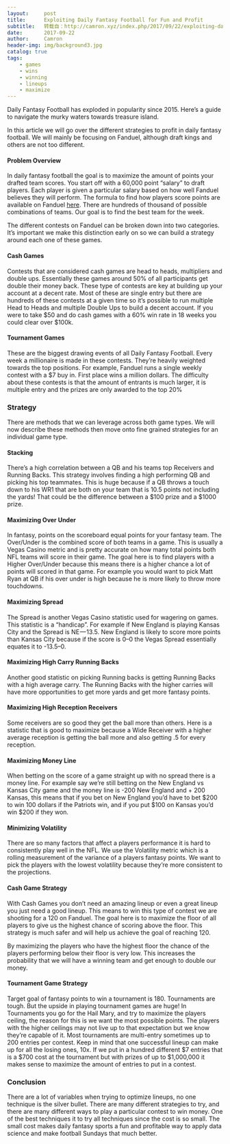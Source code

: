 ```yaml
---
layout:     post
title:      Exploiting Daily Fantasy Football for Fun and Profit
subtitle:   转载自：http://camron.xyz/index.php/2017/09/22/exploiting-daily-fantasy-football-for-fun-and-profit/
date:       2017-09-22
author:     Camron
header-img: img/background3.jpg
catalog: true
tags:
    - games
    - wins
    - winning
    - lineups
    - maximize
---
```











Daily Fantasy Football has exploded in popularity since 2015. Here’s a guide to navigate the murky waters towards treasure island.





In this article we will go over the different strategies to profit in daily fantasy football. We will mainly be focusing on Fanduel, although draft kings and others are not too different.

#### Problem Overview

In daily fantasy football the goal is to maximize the amount of points your drafted team scores. You start off with a 60,000 point “salary” to draft players. Each player is given a particular salary based on how well Fanduel believes they will perform. The formula to find how players score points are available on Fanduel [here](https://www.fanduel.com/rules). There are hundreds of thousand of possible combinations of teams. Our goal is to find the best team for the week.

The different contests on Fanduel can be broken down into two categories. It’s important we make this distinction early on so we can build a strategy around each one of these games.

#### Cash Games

Contests that are considered cash games are head to heads, multipliers and double ups. Essentially these games around 50% of all participants get double their money back. These type of contests are key at building up your account at a decent rate. Most of these are single entry but there are hundreds of these contests at a given time so it’s possible to run multiple Head to Heads and multiple Double Ups to build a decent account. If you were to take $50 and do cash games with a 60% win rate in 18 weeks you could clear over $100k.

#### Tournament Games

These are the biggest drawing events of all Daily Fantasy Football. Every week a millionaire is made in these contests. They’re heavily weighted towards the top positions. For example, Fanduel runs a single weekly contest with a $7 buy in. First place wins a million dollars. The difficulty about these contests is that the amount of entrants is much larger, it is multiple entry and the prizes are only awarded to the top 20%

### Strategy

There are methods that we can leverage across both game types. We will now describe these methods then move onto fine grained strategies for an individual game type.

#### Stacking

There’s a high correlation between a QB and his teams top Receivers and Running Backs. This strategy involves finding a high performing QB and picking his top teammates. This is huge because if a QB throws a touch down to his WR1 that are both on your team that is 10.5 points not including the yards! That could be the difference between a $100 prize and a $1000 prize.

#### Maximizing Over Under

In fantasy, points on the scoreboard equal points for your fantasy team. The Over/Under is the combined score of both teams in a game. This is usually a Vegas Casino metric and is pretty accurate on how many total points both NFL teams will score in their game. The goal here is to find players with a Higher Over/Under because this means there is a higher chance a lot of points will scored in that game. For example you would want to pick Matt Ryan at QB if his over under is high because he is more likely to throw more touchdowns.

#### Maximizing Spread

The Spread is another Vegas Casino statistic used for wagering on games. This statistic is a “handicap”. For example if New England is playing Kansas City and the Spread is NE — 13.5. New England is likely to score more points than Kansas City because if the score is 0–0 the Vegas Spread essentially equates it to -13.5–0.

#### Maximizing High Carry Running Backs

Another good statistic on picking Running backs is getting Running Backs with a high average carry. The Running Backs with the higher carries will have more opportunities to get more yards and get more fantasy points.

#### Maximizing High Reception Receivers

Some receivers are so good they get the ball more than others. Here is a statistic that is good to maximize because a Wide Receiver with a higher average reception is getting the ball more and also getting .5 for every reception.

#### Maximizing Money Line

When betting on the score of a game straight up with no spread there is a money line. For example say we’re still betting on the New England vs Kansas City game and the money line is -200 New England and + 200 Kansas, this means that if you bet on New England you’d have to bet $200 to win 100 dollars if the Patriots win, and if you put $100 on Kansas you’d win $200 if they won.

#### Minimizing Volatility

There are so many factors that affect a players performance it is hard to consistently play well in the NFL. We use the Volatility metric which is a rolling measurement of the variance of a players fantasy points. We want to pick the players with the lowest volatility because they’re more consistent to the projections.

#### Cash Game Strategy

With Cash Games you don’t need an amazing lineup or even a great lineup you just need a good lineup. This means to win this type of contest we are shooting for a 120 on Fanduel. The goal here is to maximize the floor of all players to give us the highest chance of scoring above the floor. This strategy is much safer and will help us achieve the goal of reaching 120.

By maximizing the players who have the highest floor the chance of the players performing below their floor is very low. This increases the probability that we will have a winning team and get enough to double our money.

#### Tournament Game Strategy

Target goal of fantasy points to win a tournament is 180. Tournaments are tough. But the upside in playing tournament games are huge! In Tournaments you go for the Hail Mary, and try to maximize the players ceiling, the reason for this is we want the most possible points. The players with the higher ceilings may not live up to that expectation but we know they’re capable of it. Most tournaments are multi-entry sometimes up to 200 entries per contest. Keep in mind that one successful lineup can make up for all the losing ones, 10x. If we put in a hundred different $7 entries that is a $700 cost at the tournament but with prizes of up to $1,000,000 it makes sense to maximize the amount of entries to put in a contest.

### Conclusion

There are a lot of variables when trying to optimize lineups, no one technique is the silver bullet. There are many different strategies to try, and there are many different ways to play a particular contest to win money. One of the best techniques it to try all techniques since the cost is so small. The small cost makes daily fantasy sports a fun and profitable way to apply data science and make football Sundays that much better.
